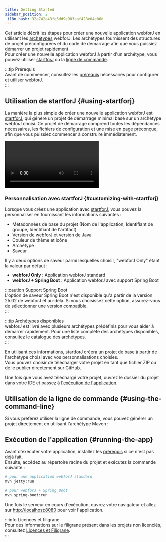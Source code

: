 ```yaml
---
title: Getting Started
sidebar_position: 2
_i18n_hash: 32a742a43fe6dd9e983eaf428e04e06d
---
```

Cet article décrit les étapes pour créer une nouvelle application webforJ en utilisant les [archétypes](../building-ui/archetypes/overview.md) webforJ. Les archétypes fournissent des structures de projet préconfigurées et du code de démarrage afin que vous puissiez démarrer un projet rapidement.  
Pour créer une nouvelle application webforJ à partir d'un archétype, vous pouvez utiliser [startforJ](#using-startforj) ou la [ligne de commande](#using-the-command-line). 

:::tip Prérequis  
Avant de commencer, consultez les [prérequis](./prerequisites) nécessaires pour configurer et utiliser webforJ.  
:::

## Utilisation de startforJ {#using-startforj} 

La manière la plus simple de créer une nouvelle application webforJ est [startforJ](https://docs.webforj.com/startforj), qui génère un projet de démarrage minimal basé sur un archétype webforJ choisi. Ce projet de démarrage comprend toutes les dépendances nécessaires, les fichiers de configuration et une mise en page préconçue, afin que vous puissiez commencer à construire immédiatement.

<div class="videos-container">  
  <video controls>  
    <source src="https://cdn.webforj.com/webforj-documentation/video/archetypes/startforj.mp4" type="video/mp4" />  
  </video>  
</div>  

### Personnalisation avec startforJ {#customizing-with-startforj} 

Lorsque vous créez une application avec [startforJ](https://docs.webforj.com/startforj), vous pouvez la personnaliser en fournissant les informations suivantes :

- Métadonnées de base du projet (Nom de l'application, Identifiant de groupe, Identifiant de l'artifact)  
- Version de webforJ et version de Java  
- Couleur de thème et icône  
- Archétype  
- Saveur  

Il y a deux options de saveur parmi lesquelles choisir, "webforJ Only" étant la valeur par défaut :  
  - **webforJ Only** : Application webforJ standard  
  - **webforJ + Spring Boot** : Application webforJ avec support Spring Boot  

:::caution Support Spring Boot  
L'option de saveur Spring Boot n'est disponible qu'à partir de la version 25.02 de webforJ et au-delà. Si vous choisissez cette option, assurez-vous de sélectionner une version compatible.  
:::

:::tip Archétypes disponibles  
webforJ est livré avec plusieurs archétypes prédéfinis pour vous aider à démarrer rapidement. Pour une liste complète des archétypes disponibles, consultez le [catalogue des archétypes](../building-ui/archetypes/overview).  
:::

En utilisant ces informations, startforJ créera un projet de base à partir de l'archétype choisi avec vos personnalisations choisies.  
Vous pouvez choisir de télécharger votre projet en tant que fichier ZIP ou de le publier directement sur GitHub.

Une fois que vous avez téléchargé votre projet, ouvrez le dossier du projet dans votre IDE et passez à [l'exécution de l'application](#running-the-app). 

## Utilisation de la ligne de commande {#using-the-command-line} 

Si vous préférez utiliser la ligne de commande, vous pouvez générer un projet directement en utilisant l'archétype Maven :  

<ComponentArchetype  
project="hello-world"  
flavor="webforj"  
/>  

## Exécution de l'application {#running-the-app}  

Avant d'exécuter votre application, installez les [prérequis](./prerequisites.md) si ce n'est pas déjà fait.  
Ensuite, accédez au répertoire racine du projet et exécutez la commande suivante :  

```bash  
# pour une application webforJ standard  
mvn jetty:run  

# pour webforJ + Spring Boot  
mvn spring-boot:run  
```  

Une fois le serveur en cours d'exécution, ouvrez votre navigateur et allez sur [http://localhost:8080](http://localhost:8080) pour voir l'application.  

:::info Licences et filigrane  
Pour des informations sur le filigrane présent dans les projets non licenciés, consultez [Licences et Filigrane](../configuration/licensing-and-watermark).  
:::  
